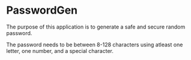 # PasswordGen

The purpose of this application is to generate a safe and secure random password.

The password needs to be between 8-128 characters using atleast one letter, one number, and a special character.

